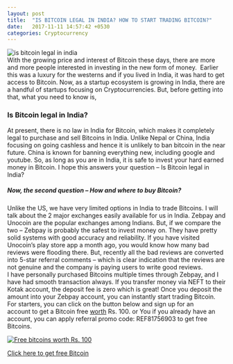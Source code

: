 ```yaml
---
layout: post
title:  "IS BITCOIN LEGAL IN INDIA? HOW TO START TRADING BITCOIN?"
date:   2017-11-11 14:57:42 +0530
categories: Cryptocurrency
---
```


![is bitcoin legal in india](https://roshanpal.com/blog/wp-content/uploads/2017/11/is-bitcoin-legal-in-india-1.jpg)  
With the growing price and interest of Bitcoin these days, there are more and more people interested in investing in the new form of money.  Earlier this was a luxury for the westerns and if you lived in India, it was hard to get access to Bitcoin. Now, as a startup ecosystem is growing in India, there are a handful of startups focusing on Cryptocurrencies. But, before getting into that, what you need to know is,

### Is Bitcoin legal in India?

At present, there is no law in India for Bitcoin, which makes it completely legal to purchase and sell Bitcoins in India. Unlike Nepal or China, India focusing on going cashless and hence it is unlikely to ban bitcoin in the near future. China is known for banning everything new, including google and youtube. So, as long as you are in India, it is safe to invest your hard earned money in Bitcoin. I hope this answers your question – Is Bitcoin legal in India?

##### Now, the second question – How and where to buy Bitcoin?

Unlike the US, we have very limited options in India to trade Bitcoins. I will talk about the 2 major exchanges easily available for us in India. Zebpay and Unocoin are the popular exchanges among Indians. But, if we compare the two – Zebpay is probably the safest to invest money on. They have pretty solid systems with good accuracy and reliability. If you have visited Unocoin’s play store app a month ago, you would know how many bad reviews were flooding there. But, recently all the bad reviews are converted into 5-star referral comments – which is clear indication that the reviews are not genuine and the company is paying users to write good reviews.  
I have personally purchased Bitcoins multiple times through Zebpay, and I have had smooth transaction always. If you transfer money via NEFT to their Kotak account, the deposit fee is zero which is great! Once you deposit the amount into your Zebpay account, you can instantly start trading Bitcoin. For starters, you can click on the button below and sign up for an account to get a Bitcoin free [worth](http://link.zebpay.com/ref/REF81756903) Rs. 100. or You if you already have an account, you can apply referral promo code: REF81756903 to get free Bitcoins.

[![Free bitcoins worth Rs. 100](https://roshanpal.com/blog/wp-content/uploads/2017/11/Zebpay-Deal-300x161.jpg)](http://link.zebpay.com/ref/REF81756903)

[Click here to get free Bitcoin](http://link.zebpay.com/ref/REF81756903)